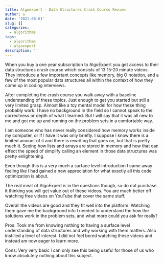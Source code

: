 ```yaml
---
title: Algoexpert - Data Structures Crash Course Review
author: G
date: '2021-08-01'
slug: []
categories:
  - algorithms
tags:
  - algorithms
  - algoexpert
description: ''
---
```


When you buy a one year subscription to AlgoExpert you get access to their data structures crash course which consists of 13 15-20 minute videos. They introduce a few important concepts like memory, big O notation, and a few of the most popular data structures all within the context of how they come up in coding interviews.

After completing the crash course you walk away with a baseline understanding of these topics. Just enough to get you started but still a very limited grasp. Almost like a toy mental model for how these thing probably work. I have no background in the field so I cannot speak to the correctness or depth of what I learned. But I will say that it was all new to me and got me up and running on the problem sets in a comfortable way. 

I am someone who has never really considered how memory works inside my computer, or if I have it was only briefly. I suppose I know there is a limited amount of it and there is rewriting that goes on, but that is pretty much it. Seeing how lists and arrays are stored in memory and how that can effect the speed of simplify calling an element in those data structures was pretty enlightening. 

Even though this is a very much a surface level introduction I came away feeling like I had gained a new appreciation for what exactly all this code optimization is about.

The real meat of AlgoExpert is in the questions though, so do not purchase it thinking you will get value out of these videos. You are much better off watching free videos on YouTube that cover the same stuff.

Overall the videos are good and they fit well into the platform. Watching them gave me the background info I needed to understand the how the solutions work in the problem sets, and what more could you ask for really?

Pros: Took me from knowing nothing to having a surface level understanding of data structures and why working with them matters. Also instilled a level of interest. I did not feel bored watching these videos and instead am now eager to learn more. 

Cons: Very very basic I can only see this being useful for those of us who know absolutely nothing about this subject. 

